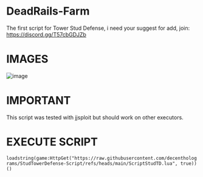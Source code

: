 # DeadRails-Farm
The first script for Tower Stud Defense, i need your suggest for add, join: https://discord.gg/T57cbGDJZb

# IMAGES

![image](https://github.com/user-attachments/assets/771d8ca3-0196-4cee-a01e-b539624a5d38)

# IMPORTANT

This script was tested with jjsploit but should work on other executors.

# EXECUTE SCRIPT

`loadstring(game:HttpGet("https://raw.githubusercontent.com/decentholograms/StudTowerDefense-Script/refs/heads/main/ScriptStudTD.lua", true))()`



